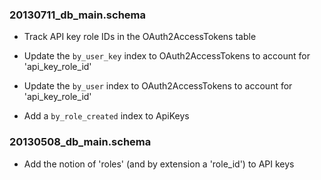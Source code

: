 ### 20130711_db_main.schema

* Track API key role IDs in the OAuth2AccessTokens table

* Update the `by_user_key` index to OAuth2AccessTokens to account for 'api_key_role_id'

* Update the `by_user` index to OAuth2AccessTokens to account for 'api_key_role_id'

* Add a `by_role_created` index to ApiKeys

### 20130508_db_main.schema

* Add the notion of 'roles' (and by extension a 'role_id') to API keys
